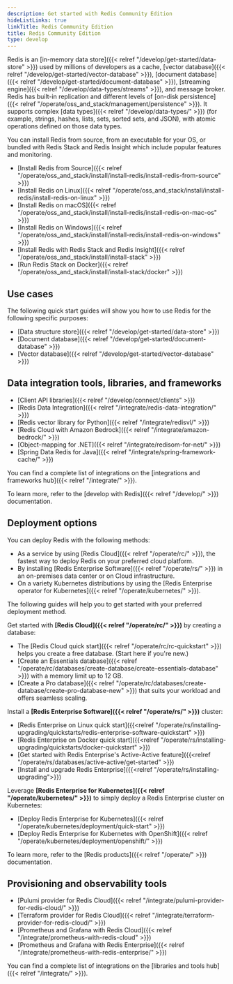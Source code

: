 ```yaml
---
description: Get started with Redis Community Edition
hideListLinks: true
linkTitle: Redis Community Edition
title: Redis Community Edition
type: develop
---
```

Redis is an [in-memory data store]({{< relref "/develop/get-started/data-store" >}}) used by millions of developers as a cache, [vector database]({{< relref "/develop/get-started/vector-database" >}}), [document database]({{< relref "/develop/get-started/document-database" >}}), [streaming engine]({{< relref "/develop/data-types/streams" >}}), and message broker. Redis has built-in replication and different levels of [on-disk persistence]({{< relref "/operate/oss_and_stack/management/persistence" >}}). It supports complex [data types]({{< relref "/develop/data-types/" >}}) (for example, strings, hashes, lists, sets, sorted sets, and JSON), with atomic operations defined on those data types.

You can install Redis from source, from an executable for your OS, or bundled with Redis Stack and Redis Insight which include popular features and monitoring.

* [Install Redis from Source]({{< relref "/operate/oss_and_stack/install/install-redis/install-redis-from-source" >}})
* [Install Redis on Linux]({{< relref "/operate/oss_and_stack/install/install-redis/install-redis-on-linux" >}})
* [Install Redis on macOS]({{< relref "/operate/oss_and_stack/install/install-redis/install-redis-on-mac-os" >}})
* [Install Redis on Windows]({{< relref "/operate/oss_and_stack/install/install-redis/install-redis-on-windows" >}})
* [Install Redis with Redis Stack and Redis Insight]({{< relref "/operate/oss_and_stack/install/install-stack" >}})
* [Run Redis Stack on Docker]({{< relref "/operate/oss_and_stack/install/install-stack/docker" >}})

## Use cases

The following quick start guides will show you how to use Redis for the following specific purposes:

- [Data structure store]({{< relref "/develop/get-started/data-store" >}})
- [Document database]({{< relref "/develop/get-started/document-database" >}})
- [Vector database]({{< relref "/develop/get-started/vector-database" >}})

## Data integration tools, libraries, and frameworks
- [Client API libraries]({{< relref "/develop/connect/clients" >}})
- [Redis Data Integration]({{< relref "/integrate/redis-data-integration/" >}})
- [Redis vector library for Python]({{< relref "/integrate/redisvl/" >}})
- [Redis Cloud with Amazon Bedrock]({{< relref "/integrate/amazon-bedrock/" >}})
- [Object-mapping for .NET]({{< relref "/integrate/redisom-for-net/" >}})
- [Spring Data Redis for Java]({{< relref "/integrate/spring-framework-cache/" >}})

You can find a complete list of integrations on the [integrations and frameworks hub]({{< relref "/integrate/" >}}).

To learn more, refer to the [develop with Redis]({{< relref "/develop/" >}}) documentation.

## Deployment options

You can deploy Redis with the following methods:

- As a service by using [Redis Cloud]({{< relref "/operate/rc/" >}}), the fastest way to deploy Redis on your preferred cloud platform.
- By installing [Redis Enterprise Software]({{< relref "/operate/rs/" >}}) in an on-premises data center or on Cloud infrastructure.
- On a variety Kubernetes distributions by using the [Redis Enterprise operator for Kubernetes]({{< relref "/operate/kubernetes/" >}}).

The following guides will help you to get started with your preferred deployment method.

Get started with **[Redis Cloud]({{< relref "/operate/rc/" >}})** by creating a database:

- The [Redis Cloud quick start]({{< relref "/operate/rc/rc-quickstart" >}}) helps you create a free database.  (Start here if you're new.)
- [Create an Essentials database]({{< relref "/operate/rc/databases/create-database/create-essentials-database" >}}) with a memory limit up to 12 GB.
- [Create a Pro database]({{< relref "/operate/rc/databases/create-database/create-pro-database-new" >}}) that suits your workload and offers seamless scaling.

Install a **[Redis Enterprise Software]({{< relref "/operate/rs/" >}})** cluster:

- [Redis Enterprise on Linux quick start]({{<relref "/operate/rs/installing-upgrading/quickstarts/redis-enterprise-software-quickstart" >}})
- [Redis Enterprise on Docker quick start]({{<relref "/operate/rs/installing-upgrading/quickstarts/docker-quickstart" >}})
- [Get started with Redis Enterprise's Active-Active feature]({{<relref "/operate/rs/databases/active-active/get-started" >}})
- [Install and upgrade Redis Enterprise]({{<relref "/operate/rs/installing-upgrading">}})

Leverage **[Redis Enterprise for Kubernetes]({{< relref "/operate/kubernetes/" >}})** to simply deploy a Redis Enterprise cluster on Kubernetes:

- [Deploy Redis Enterprise for Kubernetes]({{< relref "/operate/kubernetes/deployment/quick-start" >}})
- [Deploy Redis Enterprise for Kubernetes with OpenShift]({{< relref "/operate/kubernetes/deployment/openshift/" >}})

To learn more, refer to the [Redis products]({{< relref "/operate/" >}}) documentation.

## Provisioning and observability tools 

- [Pulumi provider for Redis Cloud]({{< relref "/integrate/pulumi-provider-for-redis-cloud/" >}})
- [Terraform provider for Redis Cloud]({{< relref "/integrate/terraform-provider-for-redis-cloud/" >}})
- [Prometheus and Grafana with Redis Cloud]({{< relref "/integrate/prometheus-with-redis-cloud" >}})
- [Prometheus and Grafana with Redis Enterprise]({{< relref "/integrate/prometheus-with-redis-enterprise/" >}})

You can find a complete list of integrations on the [libraries and tools hub]({{< relref "/integrate/" >}}).



